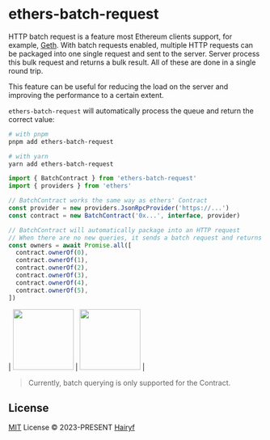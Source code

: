 # ethers-batch-request

HTTP batch request is a feature most Ethereum clients support, for example, [Geth](https://geth.ethereum.org/docs/interacting-with-geth/rpc/batch). With batch requests enabled, multiple HTTP requests can be packaged into one single request and sent to the server. Server process this bulk request and returns a bulk result. All of these are done in a single round trip.

This feature can be useful for reducing the load on the server and improving the performance to a certain extent.

`ethers-batch-request` will automatically process the queue and return the correct value:

```sh
# with pnpm
pnpm add ethers-batch-request

# with yarn
yarn add ethers-batch-request
```

```ts
import { BatchContract } from 'ethers-batch-request'
import { providers } from 'ethers'

// BatchContract works the same way as ethers' Contract
const provider = new providers.JsonRpcProvider('https://...')
const contract = new BatchContract('0x...', interface, provider)

// BatchContract will automatically package into an HTTP request
// When there are no new queries, it sends a batch request and returns all the values
const owners = await Promise.all([
  contract.ownerOf(0),
  contract.ownerOf(1),
  contract.ownerOf(2),
  contract.ownerOf(3),
  contract.ownerOf(4),
  contract.ownerOf(5),
])
```

| <img height="120" src="https://github.com/hairyf/ethers-batch-request/assets/49724027/2a07fe30-244c-4cd0-9aa1-6bb227a5b75b" /> | <img height="120"  src="https://github.com/hairyf/ethers-batch-request/assets/49724027/4d2f2c23-34ad-4787-8c20-677debcecdf6" /> |

> Currently, batch querying is only supported for the Contract.

## License

[MIT](./LICENSE) License © 2023-PRESENT [Hairyf](https://github.com/hairyf)
